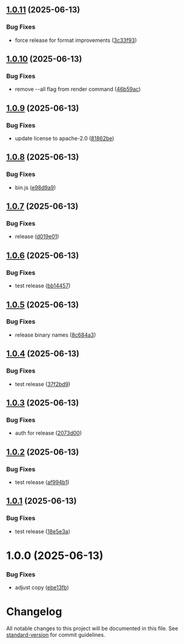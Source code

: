 ## [1.0.11](https://github.com/continuedev/rules-cli/compare/v1.0.10...v1.0.11) (2025-06-13)


### Bug Fixes

* force release for format improvements ([3c33f93](https://github.com/continuedev/rules-cli/commit/3c33f934f01665553e6b29e43dc913f0570a042e))

## [1.0.10](https://github.com/continuedev/rules-cli/compare/v1.0.9...v1.0.10) (2025-06-13)


### Bug Fixes

* remove --all flag from render command ([46b59ac](https://github.com/continuedev/rules-cli/commit/46b59acbceaaf102b7ba0c963cb7fd53f4c2d513))

## [1.0.9](https://github.com/continuedev/rules-cli/compare/v1.0.8...v1.0.9) (2025-06-13)


### Bug Fixes

* update license to apache-2.0 ([81862be](https://github.com/continuedev/rules-cli/commit/81862be4e09637a9931f61c4bad5af5aa9e67441))

## [1.0.8](https://github.com/continuedev/rules-cli/compare/v1.0.7...v1.0.8) (2025-06-13)


### Bug Fixes

* bin.js ([e98d9a9](https://github.com/continuedev/rules-cli/commit/e98d9a91f2e8dd3fb12f90a1a4868d23f7f83914))

## [1.0.7](https://github.com/continuedev/rules-cli/compare/v1.0.6...v1.0.7) (2025-06-13)


### Bug Fixes

* release ([d019e01](https://github.com/continuedev/rules-cli/commit/d019e017be5b8925184de12547ae46ff8205ef41))

## [1.0.6](https://github.com/continuedev/rules-cli/compare/v1.0.5...v1.0.6) (2025-06-13)


### Bug Fixes

* test release ([bb14457](https://github.com/continuedev/rules-cli/commit/bb14457deb09b63759a0ae43742099c668b24668))

## [1.0.5](https://github.com/continuedev/rules-cli/compare/v1.0.4...v1.0.5) (2025-06-13)


### Bug Fixes

* release binary names ([8c684a3](https://github.com/continuedev/rules-cli/commit/8c684a307e88ed6acd6fa2c8d1b274d680cda4c0))

## [1.0.4](https://github.com/continuedev/rules-cli/compare/v1.0.3...v1.0.4) (2025-06-13)


### Bug Fixes

* test release ([37f2bd9](https://github.com/continuedev/rules-cli/commit/37f2bd9d49fa46bf56d2e13fbffed9b70ddb730b))

## [1.0.3](https://github.com/continuedev/rules-cli/compare/v1.0.2...v1.0.3) (2025-06-13)


### Bug Fixes

* auth for release ([2073d00](https://github.com/continuedev/rules-cli/commit/2073d00d980d4b0f84833bd89b3ee9a7f85a244f))

## [1.0.2](https://github.com/continuedev/rules-cli/compare/v1.0.1...v1.0.2) (2025-06-13)


### Bug Fixes

* test release ([af994b1](https://github.com/continuedev/rules-cli/commit/af994b1d9c03dd8eaefe7e2450c1a0a437bcaf9a))

## [1.0.1](https://github.com/continuedev/rules-cli/compare/v1.0.0...v1.0.1) (2025-06-13)


### Bug Fixes

* test release ([18e5e3a](https://github.com/continuedev/rules-cli/commit/18e5e3a8817c839fcfd76b5e88a8f79f080de61c))

# 1.0.0 (2025-06-13)


### Bug Fixes

* adjust copy ([ebe13fb](https://github.com/continuedev/rules-cli/commit/ebe13fb32ff76c417429deb69256b25144358523))

# Changelog

All notable changes to this project will be documented in this file. See [standard-version](https://github.com/conventional-changelog/standard-version) for commit guidelines.
